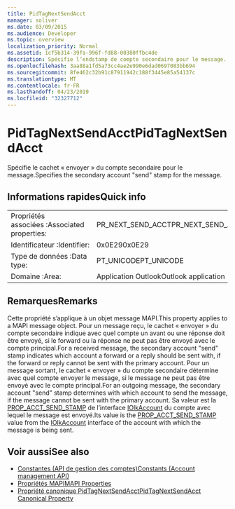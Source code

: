 ```yaml
---
title: PidTagNextSendAcct
manager: soliver
ms.date: 03/09/2015
ms.audience: Developer
ms.topic: overview
localization_priority: Normal
ms.assetid: 1cf5b314-39fa-996f-fd88-00380ffbc4de
description: Spécifie l’endstamp de compte secondaire pour le message.
ms.openlocfilehash: 3aa88a1fd5a73cc4ae2e990e6dad0697083bb694
ms.sourcegitcommit: 8fe462c32b91c87911942c188f3445e85a54137c
ms.translationtype: MT
ms.contentlocale: fr-FR
ms.lasthandoff: 04/23/2019
ms.locfileid: "32327712"
---
```

# <a name="pidtagnextsendacct"></a><span data-ttu-id="6db6f-103">PidTagNextSendAcct</span><span class="sxs-lookup"><span data-stu-id="6db6f-103">PidTagNextSendAcct</span></span>

<span data-ttu-id="6db6f-104">Spécifie le cachet « envoyer » du compte secondaire pour le message.</span><span class="sxs-lookup"><span data-stu-id="6db6f-104">Specifies the secondary account "send" stamp for the message.</span></span>
  
## <a name="quick-info"></a><span data-ttu-id="6db6f-105">Informations rapides</span><span class="sxs-lookup"><span data-stu-id="6db6f-105">Quick info</span></span>

|||
|:-----|:-----|
|<span data-ttu-id="6db6f-106">Propriétés associées :</span><span class="sxs-lookup"><span data-stu-id="6db6f-106">Associated properties:</span></span>  <br/> |<span data-ttu-id="6db6f-107">PR_NEXT_SEND_ACCT</span><span class="sxs-lookup"><span data-stu-id="6db6f-107">PR_NEXT_SEND_ACCT</span></span>  <br/> |
|<span data-ttu-id="6db6f-108">Identificateur :</span><span class="sxs-lookup"><span data-stu-id="6db6f-108">Identifier:</span></span>  <br/> |<span data-ttu-id="6db6f-109">0x0E29</span><span class="sxs-lookup"><span data-stu-id="6db6f-109">0x0E29</span></span>  <br/> |
|<span data-ttu-id="6db6f-110">Type de données :</span><span class="sxs-lookup"><span data-stu-id="6db6f-110">Data type:</span></span>  <br/> |<span data-ttu-id="6db6f-111">PT_UNICODE</span><span class="sxs-lookup"><span data-stu-id="6db6f-111">PT_UNICODE</span></span>  <br/> |
|<span data-ttu-id="6db6f-112">Domaine :</span><span class="sxs-lookup"><span data-stu-id="6db6f-112">Area:</span></span>  <br/> |<span data-ttu-id="6db6f-113">Application Outlook</span><span class="sxs-lookup"><span data-stu-id="6db6f-113">Outlook application</span></span>  <br/> |
   
## <a name="remarks"></a><span data-ttu-id="6db6f-114">Remarques</span><span class="sxs-lookup"><span data-stu-id="6db6f-114">Remarks</span></span>

<span data-ttu-id="6db6f-115">Cette propriété s’applique à un objet message MAPI.</span><span class="sxs-lookup"><span data-stu-id="6db6f-115">This property applies to a MAPI message object.</span></span> <span data-ttu-id="6db6f-116">Pour un message reçu, le cachet « envoyer » du compte secondaire indique avec quel compte un avant ou une réponse doit être envoyé, si le forward ou la réponse ne peut pas être envoyé avec le compte principal.</span><span class="sxs-lookup"><span data-stu-id="6db6f-116">For a received message, the secondary account "send" stamp indicates which account a forward or a reply should be sent with, if the forward or reply cannot be sent with the primary account.</span></span> <span data-ttu-id="6db6f-117">Pour un message sortant, le cachet « envoyer » du compte secondaire détermine avec quel compte envoyer le message, si le message ne peut pas être envoyé avec le compte principal.</span><span class="sxs-lookup"><span data-stu-id="6db6f-117">For an outgoing message, the secondary account "send" stamp determines with which account to send the message, if the message cannot be sent with the primary account.</span></span> <span data-ttu-id="6db6f-118">Sa valeur est la [PROP_ACCT_SEND_STAMP](prop_acct_send_stamp.md) de l’interface [IOlkAccount](iolkaccount.md) du compte avec lequel le message est envoyé.</span><span class="sxs-lookup"><span data-stu-id="6db6f-118">Its value is the [PROP_ACCT_SEND_STAMP](prop_acct_send_stamp.md) value from the [IOlkAccount](iolkaccount.md) interface of the account with which the message is being sent.</span></span> 
  
## <a name="see-also"></a><span data-ttu-id="6db6f-119">Voir aussi</span><span class="sxs-lookup"><span data-stu-id="6db6f-119">See also</span></span>

- [<span data-ttu-id="6db6f-120">Constantes (API de gestion des comptes)</span><span class="sxs-lookup"><span data-stu-id="6db6f-120">Constants (Account management API)</span></span>](constants-account-management-api.md)
- [<span data-ttu-id="6db6f-121">Propriétés MAPI</span><span class="sxs-lookup"><span data-stu-id="6db6f-121">MAPI Properties</span></span>](https://msdn.microsoft.com/library/3b980217-b65b-442b-8c18-b8b9f3ff487a%28Office.15%29.aspx) 
- [<span data-ttu-id="6db6f-122">Propriété canonique PidTagNextSendAcct</span><span class="sxs-lookup"><span data-stu-id="6db6f-122">PidTagNextSendAcct Canonical Property</span></span>](https://msdn.microsoft.com/library/b7429c2e-0d9d-4921-9f56-9ecad817f8cb%28Office.15%29.aspx)


